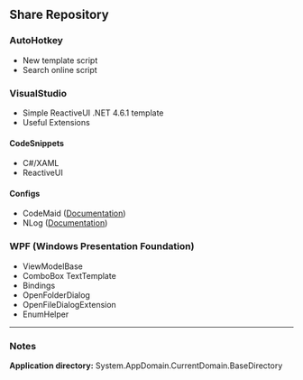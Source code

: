 ## Share Repository 
### AutoHotkey
- New template script
- Search online script
### VisualStudio
- Simple ReactiveUI .NET 4.6.1 template
- Useful Extensions
#### CodeSnippets
- C#/XAML
- ReactiveUI
#### Configs
- CodeMaid ([Documentation](https://www.codemaid.net/documentation/))
- NLog ([Documentation](https://github.com/NLog/NLog/wiki/Configuration-file))
### WPF (Windows Presentation Foundation)
- ViewModelBase
- ComboBox TextTemplate
- Bindings
- OpenFolderDialog
- OpenFileDialogExtension
- EnumHelper
___
### Notes
**Application directory:** System.AppDomain.CurrentDomain.BaseDirectory

